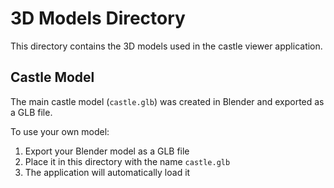 # 3D Models Directory

This directory contains the 3D models used in the castle viewer application.

## Castle Model

The main castle model (`castle.glb`) was created in Blender and exported as a GLB file.

To use your own model:
1. Export your Blender model as a GLB file
2. Place it in this directory with the name `castle.glb`
3. The application will automatically load it 